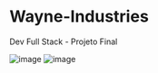 # Wayne-Industries
Dev Full Stack - Projeto Final

![image](https://github.com/user-attachments/assets/f493589c-8848-4ff8-aab8-2ebdd65c9fcf)
![image](https://github.com/user-attachments/assets/3cdc3809-3757-4e40-a2e2-ee49ba2ea891)

